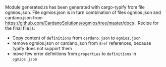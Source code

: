 Module generated.rs has been generated with cargo-typify from file ogmios.json.
File ogmios.json is in turn combination of files ogmios.json and cardano.json from https://github.com/CardanoSolutions/ogmios/tree/master/docs .
Recipe for the final file is:
* Copy content of `definitions` from `cardano.json` to `ogmios.json`
* remove ogmios.json or cardano.json from `$ref` references, because typify does not support them
* move few error definitions from `properties` to `definitions` in `ogmios.json`
